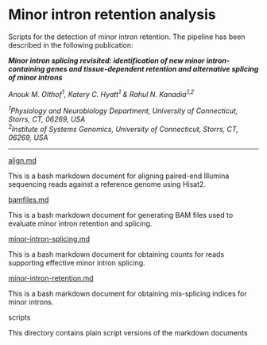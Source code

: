 # Minor intron retention analysis

Scripts for the detection of minor intron retention. The pipeline has been described in the following publication:

***Minor intron splicing revisited: identification of new minor intron-containing genes and tissue-dependent retention and alternative splicing of minor introns***

*Anouk M. Olthof<sup>1</sup>, Katery C. Hyatt<sup>1</sup> & Rahul N. Kanadia<sup>1,2</sup>*

*<sup>1</sup>Physiology and Neurobiology Department, University of Connecticut, Storrs, CT, 06269, USA*<br>*<sup>2</sup>Institute of Systems Genomics, University of Connecticut, Storrs, CT, 06269, USA*
___

[align.md](align.md)

This is a bash markdown document for aligning paired-end Illumina sequencing reads against a reference genome using Hisat2.

[bamfiles.md](bamfiles.md)

This is a bash markdown document for generating BAM files used to evaluate minor intron retention and splicing. 

[minor-intron-splicing.md](minor-intron-splicing.md)

This is a bash markdown document for obtaining counts for reads supporting effective minor intron splicing.

[minor-intron-retention.md](minor-intron-retention.md)

This is a bash markdown document for obtaining mis-splicing indices for 
minor introns.

scripts

This directory contains plain script versions of the markdown documents
